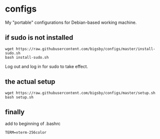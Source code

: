 # configs
My "portable" configurations for Debian-based working machine.

## if sudo is not installed
```
wget https://raw.githubusercontent.com/bigsby/configs/master/install-sudo.sh
bash install-sudo.sh
```

Log out and log in for sudo to take effect.

## the actual setup
```
wget https://raw.githubusercontent.com/bigsby/configs/master/setup.sh
bash setup.sh
```

## finally
add to beginning of .bashrc
```
TERM=xterm-256color
```
